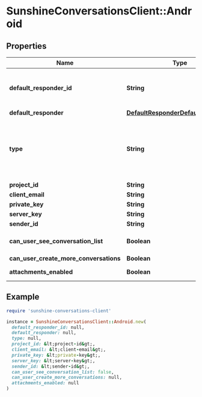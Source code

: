 # SunshineConversationsClient::Android

## Properties

| Name | Type | Description | Notes |
| ---- | ---- | ----------- | ----- |
| **default_responder_id** | **String** | The default responder ID for the integration. This is the ID of the responder that will be used to send messages to the user. For more information, refer to the &lt;a href&#x3D;\&quot;https://developer.zendesk.com/documentation/conversations/messaging-platform/programmable-conversations/switchboard/#default-integration-assignment\&quot;&gt;Switchboard guide&lt;/a&gt;.  | [optional] |
| **default_responder** | [**DefaultResponderDefaultResponder**](DefaultResponderDefaultResponder.md) |  | [optional] |
| **type** | **String** | &lt;aside class&#x3D;\&quot;notice\&quot;&gt;&lt;strong&gt;Note:&lt;/strong&gt; Firebase Cloud Messaging has deprecated its legacy APIs for HTTP and XMPP. Legacy credentials &lt;code&gt;serverKey&lt;/code&gt; and &lt;code&gt;senderId&lt;/code&gt; will stop working as of June 2024 and must be replaced with OAuth 2.0 access token based credentials.&lt;/aside&gt;  To configure an android integration, first visit the [Firebase Console](https://console.firebase.google.com/).  Generate a private key from the Service accounts tab in the settings.  Copy the &#x60;project_id&#x60;, &#x60;client_email&#x60; and &#x60;private_key&#x60; from the generated JSON file and call the create integrations endpoint with this data.  | [optional][default to &#39;android&#39;] |
| **project_id** | **String** | Your project ID from your generated private key file. | [optional] |
| **client_email** | **String** | Your client email from your generated private key file. | [optional] |
| **private_key** | **String** | Your private key from your generated private key file. | [optional] |
| **server_key** | **String** | Your server key from the fcm console. | [optional] |
| **sender_id** | **String** | Your sender id from the fcm console. | [optional] |
| **can_user_see_conversation_list** | **Boolean** | Allows users to view their list of conversations. By default, the list of conversations will be visible. *This setting only applies to apps where &#x60;settings.multiConvoEnabled&#x60; is set to &#x60;true&#x60;*.  | [optional] |
| **can_user_create_more_conversations** | **Boolean** | Allows users to create more than one conversation on the android integration. | [optional] |
| **attachments_enabled** | **Boolean** | Allows users to send attachments. By default, the setting is set to true. This setting can only be configured in Zendesk Admin Center.  | [optional][readonly] |

## Example

```ruby
require 'sunshine-conversations-client'

instance = SunshineConversationsClient::Android.new(
  default_responder_id: null,
  default_responder: null,
  type: null,
  project_id: &lt;project-id&gt;,
  client_email: &lt;client-email&gt;,
  private_key: &lt;private-key&gt;,
  server_key: &lt;server-key&gt;,
  sender_id: &lt;sender-id&gt;,
  can_user_see_conversation_list: false,
  can_user_create_more_conversations: null,
  attachments_enabled: null
)
```

